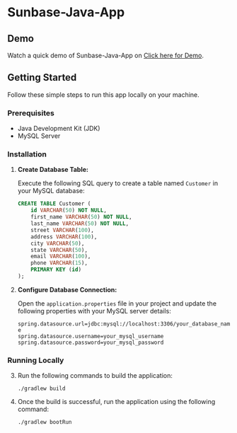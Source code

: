 # Sunbase-Java-App

## Demo

Watch a quick demo of Sunbase-Java-App on [Click here for Demo](https://vimeo.com/908245453).

## Getting Started

Follow these simple steps to run this app locally on your machine.

### Prerequisites

- Java Development Kit (JDK)
- MySQL Server

### Installation

1. **Create Database Table:**

   Execute the following SQL query to create a table named `Customer` in your MySQL database:

   ```sql
   CREATE TABLE Customer (
       id VARCHAR(50) NOT NULL,
       first_name VARCHAR(50) NOT NULL,
       last_name VARCHAR(50) NOT NULL,
       street VARCHAR(100),
       address VARCHAR(100),
       city VARCHAR(50),
       state VARCHAR(50),
       email VARCHAR(100),
       phone VARCHAR(15),
       PRIMARY KEY (id)
   );

2. **Configure Database Connection:**

   Open the `application.properties` file in your project and update the following properties with your MySQL server details:

   `spring.datasource.url=jdbc:mysql://localhost:3306/your_database_name`<br>
   `spring.datasource.username=your_mysql_username`
   `spring.datasource.password=your_mysql_password`

### Running Locally

3. Run the following commands to build the application:

   `./gradlew build`

4. Once the build is successful, run the application using the following command:

   `./gradlew bootRun`
